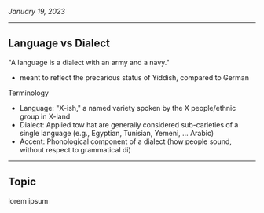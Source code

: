 *January 19, 2023*

---

## Language vs Dialect

"A language is a dialect with an army and a navy."
- meant to reflect the precarious status of Yiddish, compared to German

Terminology
- Language: "X-ish," a named variety spoken by the X people/ethnic group in X-land
- Dialect: Applied tow hat are generally considered sub-carieties of a single language (e.g., Egyptian, Tunisian, Yemeni, … Arabic)
- Accent: Phonological component of a dialect (how people sound, without respect to grammatical di)

---

## Topic

lorem ipsum